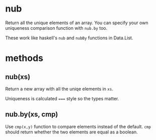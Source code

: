 nub
===

Return all the unique elements of an array. You can specify your own uniqueness
comparison function with `nub.by` too.

These work like haskell's `nub` and `nubBy` functions in Data.List.

methods
=======

nub(xs)
-------

Return a new array with all the uniqe elements in `xs`.

Uniqueness is calculated `===` style so the types matter.

nub.by(xs, cmp)
---------------

Use `cmp(x,y)` function to compare elements instead of the default.
`cmp` should return whether the two elements are equal as a boolean.
